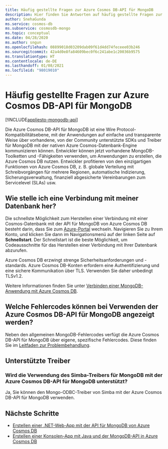 ```yaml
---
title: Häufig gestellte Fragen zur Azure Cosmos DB-API für MongoDB
description: Hier finden Sie Antworten auf häufig gestellte Fragen zur Azure Cosmos DB-API für MongoDB.
author: SnehaGunda
ms.service: cosmos-db
ms.subservice: cosmosdb-mongo
ms.topic: conceptual
ms.date: 04/28/2020
ms.author: sngun
ms.openlocfilehash: 08899018d03209dab09f61d4dd74feceee03b246
ms.sourcegitcommit: 42a4d0e8fa84609bec0f6c241abe1c20036b9575
ms.translationtype: HT
ms.contentlocale: de-DE
ms.lasthandoff: 01/08/2021
ms.locfileid: "98019010"
---
```

# <a name="frequently-asked-questions-about-the-azure-cosmos-dbs-api-for-mongodb"></a>Häufig gestellte Fragen zur Azure Cosmos DB-API für MongoDB
[!INCLUDE[appliesto-mongodb-api](includes/appliesto-mongodb-api.md)]

Die Azure Cosmos DB-API für MongoDB ist eine Wire Protocol-Kompatibilitätsebene, mit der Anwendungen auf einfache und transparente Weise über vorhandene, von der Community unterstützte SDKs und Treiber für MongoDB mit der nativen Azure Cosmos-Datenbank-Engine kommunizieren können. Entwickler können jetzt vorhandene MongoDB-Toolketten und -Fähigkeiten verwenden, um Anwendungen zu erstellen, die Azure Cosmos DB nutzen. Entwickler profitieren von den einzigartigen Funktionen von Azure Cosmos DB, z. B. globale Verteilung mit Schreibvorgängen für mehrere Regionen, automatische Indizierung, Sicherungsverwaltung, finanziell abgesicherte Vereinbarungen zum Servicelevel (SLAs) usw.

## <a name="how-do-i-connect-to-my-database"></a>Wie stelle ich eine Verbindung mit meiner Datenbank her?

Die schnellste Möglichkeit zum Herstellen einer Verbindung mit einer Cosmos-Datenbank mit der API für MongoDB von Azure Cosmos DB besteht darin, dass Sie zum [Azure-Portal](https://portal.azure.com) wechseln. Navigieren Sie zu Ihrem Konto, und klicken Sie dann im Navigationsmenü auf der linken Seite auf **Schnellstart**. Der Schnellstart ist die beste Möglichkeit, um Codeausschnitte für das Herstellen einer Verbindung mit Ihrer Datenbank abzurufen.

Azure Cosmos DB erzwingt strenge Sicherheitsanforderungen und -standards. Azure Cosmos DB-Konten erfordern eine Authentifizierung und eine sichere Kommunikation über TLS. Verwenden Sie daher unbedingt TLSv1.2.

Weitere Informationen finden Sie unter [Verbinden einer MongoDB-Anwendung mit Azure Cosmos DB](connect-mongodb-account.md).

## <a name="error-codes-while-using-azure-cosmos-dbs-api-for-mongodb"></a>Welche Fehlercodes können bei Verwenden der Azure Cosmos DB-API für MongoDB angezeigt werden?

Neben den allgemeinen MongoDB-Fehlercodes verfügt die Azure Cosmos DB-API für MongoDB über eigene, spezifische Fehlercodes. Diese finden Sie im [Leitfaden zur Problembehandlung](mongodb-troubleshoot.md).

## <a name="supported-drivers"></a>Unterstützte Treiber

### <a name="is-the-simba-driver-for-mongodb-supported-for-use-with-azure-cosmos-dbs-api-for-mongodb"></a>Wird die Verwendung des Simba-Treibers für MongoDB mit der Azure Cosmos DB-API für MongoDB unterstützt?

Ja, Sie können den Mongo-ODBC-Treiber von Simba mit der Azure Cosmos DB-API für MongoDB verwenden.

## <a name="next-steps"></a>Nächste Schritte

* [Erstellen einer .NET-Web-App mit der API für MongoDB von Azure Cosmos DB](create-mongodb-dotnet.md)
* [Erstellen einer Konsolen-App mit Java und der MongoDB-API in Azure Cosmos DB](create-mongodb-java.md)
